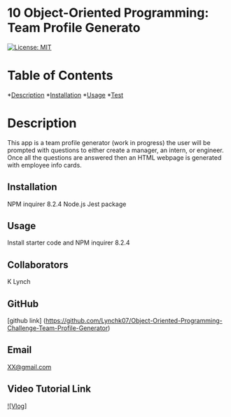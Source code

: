 # 10 Object-Oriented Programming: Team Profile Generato

 [![License: MIT](https://img.shields.io/badge/License-MIT-yellow.svg)](https://opensource.org/licenses/MIT)

  # Table of Contents 
  *[Description](#description)
  *[Installation](#installation)
  *[Usage](#usage)
  *[Test](#test)
    
  # Description 

  This app is a team profile generator (work in progress) the user will be prompted with questions to either create a manager, an intern, or engineer. Once all the questions are answered then an HTML webpage is generated with employee info cards.  

  ## Installation 

  NPM inquirer 8.2.4 
  Node.js
  Jest package

  ## Usage 

  Install starter code and NPM inquirer 8.2.4 

  ## Collaborators 

  K Lynch 

  ## GitHub 

  [github link] (https://github.com/Lynchk07/Object-Oriented-Programming-Challenge-Team-Profile-Generator)

  ## Email 

  XX@gmail.com

  ## Video Tutorial Link 
  [![Vlog]]({https://drive.google.com/file/d/1iWVysiP0PNdEoemgbMMS56n8t_etDti3/view} "Employee Generator code walk through - tests and prompts VLog")
  